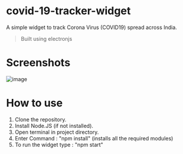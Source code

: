 # covid-19-tracker-widget
A simple widget to track Corona Virus (COVID19) spread across India.
> Built using electronjs

# Screenshots
![image](https://imgur.com/h7nrk9c.png)

# How to use
1. Clone the repository.
2. Install Node.JS (if not installed).
3. Open terminal in project directory.
4. Enter Command : "npm install" (installs all the required modules)
5. To run the widget type : "npm start"
